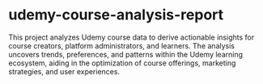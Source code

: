 # udemy-course-analysis-report
This project analyzes Udemy course data to derive actionable insights for course creators, platform administrators, and learners. The analysis uncovers trends, preferences, and patterns within the Udemy learning ecosystem, aiding in the optimization of course offerings, marketing strategies, and user experiences.
